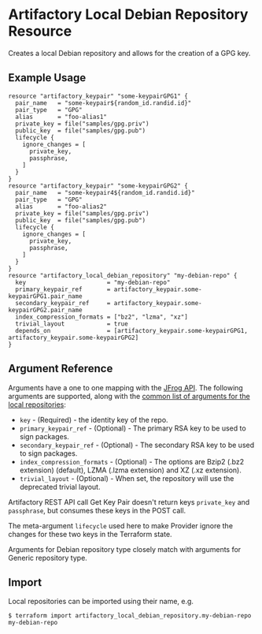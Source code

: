# Artifactory Local Debian Repository Resource

Creates a local Debian repository and allows for the creation of a GPG key.

## Example Usage

```hcl
resource "artifactory_keypair" "some-keypairGPG1" {
  pair_name   = "some-keypair${random_id.randid.id}"
  pair_type   = "GPG"
  alias       = "foo-alias1"
  private_key = file("samples/gpg.priv")
  public_key  = file("samples/gpg.pub")
  lifecycle {
    ignore_changes = [
      private_key,
      passphrase,
    ]
  }
}
resource "artifactory_keypair" "some-keypairGPG2" {
  pair_name   = "some-keypair4${random_id.randid.id}"
  pair_type   = "GPG"
  alias       = "foo-alias2"
  private_key = file("samples/gpg.priv")
  public_key  = file("samples/gpg.pub")
  lifecycle {
    ignore_changes = [
      private_key,
      passphrase,
    ]
  }
}
resource "artifactory_local_debian_repository" "my-debian-repo" {
  key                       = "my-debian-repo"
  primary_keypair_ref       = artifactory_keypair.some-keypairGPG1.pair_name
  secondary_keypair_ref     = artifactory_keypair.some-keypairGPG2.pair_name
  index_compression_formats = ["bz2", "lzma", "xz"]
  trivial_layout            = true
  depends_on                = [artifactory_keypair.some-keypairGPG1, artifactory_keypair.some-keypairGPG2]
}
```

## Argument Reference

Arguments have a one to one mapping with the [JFrog API](https://www.jfrog.com/confluence/display/RTF/Repository+Configuration+JSON).
The following arguments are supported, along with the [common list of arguments for the local repositories](local.md):

* `key` - (Required) - the identity key of the repo.
* `primary_keypair_ref` - (Optional) - The primary RSA key to be used to sign packages.
* `secondary_keypair_ref` - (Optional) - The secondary RSA key to be used to sign packages.
* `index_compression_formats` - (Optional) - The options are Bzip2 (.bz2 extension) (default), LZMA (.lzma extension)
and XZ (.xz extension).
* `trivial_layout` - (Optional) - When set, the repository will use the deprecated trivial layout.

Artifactory REST API call Get Key Pair doesn't return keys `private_key` and `passphrase`, but consumes these keys in the POST call.

The meta-argument `lifecycle` used here to make Provider ignore the changes for these two keys in the Terraform state.

Arguments for Debian repository type closely match with arguments for Generic repository type.

## Import

Local repositories can be imported using their name, e.g.
```
$ terraform import artifactory_local_debian_repository.my-debian-repo my-debian-repo
```